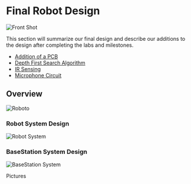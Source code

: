 # Final Robot Design

![Front Shot](https://i.imgur.com/Rkkye7J.jpg)


This section will summarize our final design and describe our additions to the design after completing the labs and milestones.


 - [Addition of a PCB](https://nas256.github.io/ece3400_team13/Final_Design/PCB)
 - [Depth First Search Algorithm](https://nas256.github.io/ece3400_team13/Final_Design/DFS)
 - [IR Sensing](https://nas256.github.io/ece3400_team13/Final_Design/IR_sensing)
 - [Microphone Circuit](https://nas256.github.io/ece3400_team13/Final_Design/microphone)
 
## Overview

![Roboto](https://i.imgur.com/7y2TJ4C.jpg)

### Robot System Design

![Robot System](https://i.imgur.com/2jgzwm6.png)

### BaseStation System Design

![BaseStation System](https://i.imgur.com/P2D3elu.png)


Pictures

 

